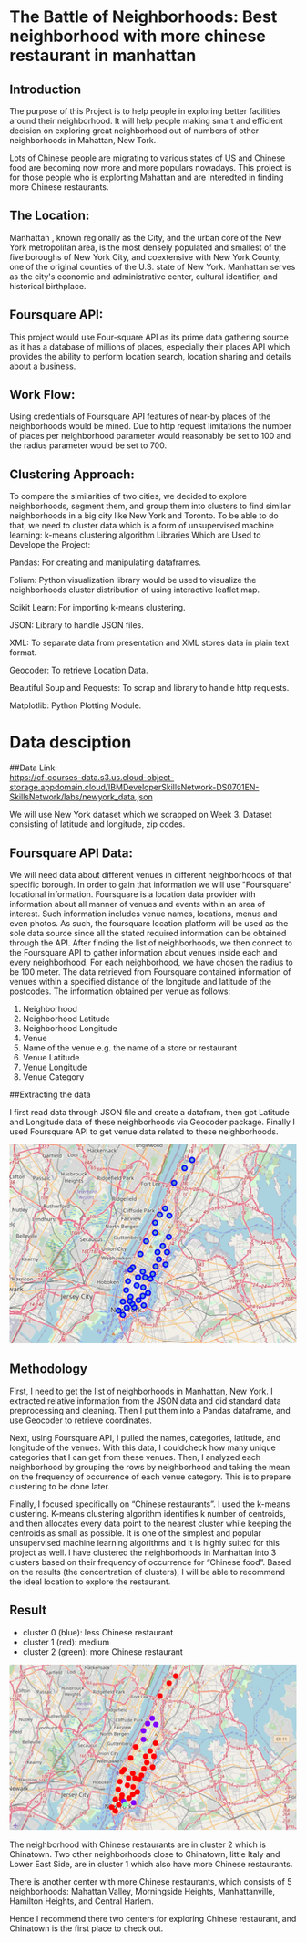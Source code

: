 # The Battle of Neighborhoods: Best neighborhood with more chinese restaurant in manhattan

## Introduction
The purpose of this Project is to help people in exploring better facilities around their neighborhood. It will help people making smart and efficient decision on exploring great neighborhood out of numbers of other neighborhoods in Mahattan, New Tork.

Lots of Chinese people are migrating to various states of US and Chinese food are becoming now more and more populars nowadays. This project is for those people who is explorting Mahattan and are interedted in finding more Chinese restaurants. 





## The Location:
Manhattan , known regionally as the City, and the urban core of the New York metropolitan area, is the most densely populated and smallest of the five boroughs of New York City, and coextensive with New York County, one of the original counties of the U.S. state of New York. Manhattan serves as the city's economic and administrative center, cultural identifier, and historical birthplace. 

## Foursquare API:
This project would use Four-square API as its prime data gathering source as it has a database of millions of places, especially their places API which provides the ability to perform location search, location sharing and details about a business.


## Work Flow:
Using credentials of Foursquare API features of near-by places of the neighborhoods would be mined. Due to http request limitations the number of places per neighborhood parameter would reasonably be set to 100 and the radius parameter would be set to 700.

## Clustering Approach:
To compare the similarities of two cities, we decided to explore neighborhoods, segment them, and group them into clusters to find similar neighborhoods in a big city like New York and Toronto. To be able to do that, we need to cluster data which is a form of unsupervised machine learning: k-means clustering algorithm
Libraries Which are Used to Develope the Project:

Pandas: For creating and manipulating dataframes.

Folium: Python visualization library would be used to visualize the neighborhoods cluster distribution of using interactive leaflet map.

Scikit Learn: For importing k-means clustering.

JSON: Library to handle JSON files.

XML: To separate data from presentation and XML stores data in plain text format.

Geocoder: To retrieve Location Data.

Beautiful Soup and Requests: To scrap and library to handle http requests.

Matplotlib: Python Plotting Module.


# Data desciption

##Data Link:  
https://cf-courses-data.s3.us.cloud-object-storage.appdomain.cloud/IBMDeveloperSkillsNetwork-DS0701EN-SkillsNetwork/labs/newyork_data.json

We will use New York dataset which we scrapped on Week 3. Dataset consisting of latitude and longitude, zip codes.

## Foursquare API Data:

We will need data about different venues in different neighborhoods of that specific borough. In order to gain that information we will use "Foursquare" locational information. Foursquare is a location data provider with information about all manner of venues and events within an area of interest. Such information includes venue names, locations, menus and even photos. As such, the foursquare location platform will be used as the sole data source since all the stated required information can be obtained through the API.
After finding the list of neighborhoods, we then connect to the Foursquare API to gather information about venues inside each and every neighborhood. For each neighborhood, we have chosen the radius to be 100 meter.
The data retrieved from Foursquare contained information of venues within a specified distance of the longitude and latitude of the postcodes. The information obtained per venue as follows:
1. Neighborhood
2. Neighborhood Latitude
3. Neighborhood Longitude
4. Venue
5. Name of the venue e.g. the name of a store or restaurant
6. Venue Latitude
7. Venue Longitude
8. Venue Category

##Extracting the data

I first read data through JSON file and create a datafram, then got Latitude and Longitude data of these neighborhoods via  Geocoder package. Finally I used Foursquare API to get venue data related to these neighborhoods.

![Neighborhoods of Manhattan](https://github.com/andyzengmath/Coursera_Capstone/blob/main/manhattan-neighborhood.png)

## Methodology

First, I need to get the list of neighborhoods in Manhattan, New York. I extracted relative information from the JSON data and did standard data preprocessing and cleaning. Then I put them into a Pandas dataframe, and use Geocoder to retrieve coordinates.

Next, using Foursquare API, I pulled the names, categories, latitude, and longitude of the venues. With this data, I couldcheck how many unique categories that I can get from these venues. Then, I analyzed each neighborhood by grouping the rows by neighborhood and taking the mean on the frequency of occurrence of each venue category. This is to prepare clustering to be done later.

Finally, I focused specifically on “Chinese restaurants”. I used the k-means clustering. K-means clustering algorithm identifies k number of centroids, and then allocates every data point to the nearest cluster while keeping the centroids as small as possible. It is one of the simplest and popular unsupervised machine learning algorithms and it is highly suited for this project as well. I have clustered the neighborhoods in Manhattan into 3 clusters based on their frequency of occurrence for “Chinese food”. Based on the results (the concentration of clusters), I will be able to recommend the ideal location to explore the restaurant.

## Result

- cluster 0 (blue): less Chinese restaurant
- cluster 1 (red): medium
- cluster 2 (green): more Chinese restaurant

![K-means clustering](https://github.com/andyzengmath/Coursera_Capstone/blob/main/cluster.png)

The neighborhood with Chinese restaurants are in cluster 2 which is Chinatown. Two other neighborhoods close to Chinatown, little Italy and Lower East Side, are in cluster 1 which also have more Chinese restaurants.

There is another center with more Chinese restaurants, which consists of 5 neighborhoods: Mahattan Valley, Morningside Heights, Manhattanville, Hamilton Heights, and Central Harlem.

Hence I recommend there two centers for exploring Chinese restaurant, and Chinatown is the first place to check out.

